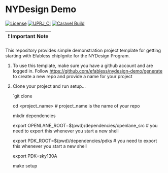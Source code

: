 # NYDesign Demo

[![License](https://img.shields.io/badge/License-Apache%202.0-blue.svg)](https://opensource.org/licenses/Apache-2.0) [![UPRJ_CI](https://github.com/efabless/caravel_project_example/actions/workflows/user_project_ci.yml/badge.svg)](https://github.com/efabless/caravel_project_example/actions/workflows/user_project_ci.yml) [![Caravel Build](https://github.com/efabless/caravel_project_example/actions/workflows/caravel_build.yml/badge.svg)](https://github.com/efabless/caravel_project_example/actions/workflows/caravel_build.yml)

| :exclamation: Important Note            |
|-----------------------------------------|

This repository provides simple demonstration project template for getting starting with Efabless chipIgnite for the NYDesign Program.

1. To use this template, make sure you have a github account and are logged in.   Follow https://github.com/efabless/nydesign-demo/generate to create a new repo and provide a name for your project 
   
2. Clone your project and run setup...

	`git clone <your github repo URL>
  
	cd <project_name> # project_name is the name of your repo

	mkdir dependencies

	export OPENLANE_ROOT=$(pwd)/dependencies/openlane_src # you need to export this whenever you start a new shell

	export PDK_ROOT=$(pwd)/dependencies/pdks # you need to export this whenever you start a new shell

	export PDK=sky130A

	make setup
